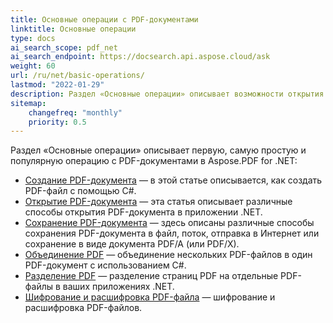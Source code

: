 ```yaml
---
title: Основные операции с PDF-документами
linktitle: Основные операции
type: docs
ai_search_scope: pdf_net
ai_search_endpoint: https://docsearch.api.aspose.cloud/ask
weight: 60
url: /ru/net/basic-operations/
lastmod: "2022-01-29"
description: Раздел «Основные операции» описывает возможности открытия и сохранения PDF-документов с помощью Aspose.PDF for .NET.
sitemap:
    changefreq: "monthly"
    priority: 0.5
---
```

Раздел «Основные операции» описывает первую, самую простую и популярную операцию с PDF-документами в Aspose.PDF for .NET:

- [Создание PDF-документа](/pdf/ru/net/создание-документа/) — в этой статье описывается, как создать PDF-файл с помощью C#.
- [Открытие PDF-документа](/pdf/ru/net/открытие-pdf-документа/) — эта статья описывает различные способы открытия PDF-документа в приложении .NET.
- [Сохранение PDF-документа](/pdf/ru/net/сохранение-pdf-документа/) — здесь описаны различные способы сохранения PDF-документа в файл, поток, отправка в Интернет или сохранение в виде документа PDF/A (или PDF/X).
- [Объединение PDF](/pdf/ru/net/объединение-pdf-документов/) — объединение нескольких PDF-файлов в один PDF-документ с использованием C#.
- [Разделение PDF](/pdf/ru/net/разделение-документа/) — разделение страниц PDF на отдельные PDF-файлы в ваших приложениях .NET.
- [Шифрование и расшифровка PDF-файла](/pdf/ru/net/установка-привилегий-шифрование-и-расшифровка-pdf-файла/) — шифрование и расшифровка PDF-файлов.